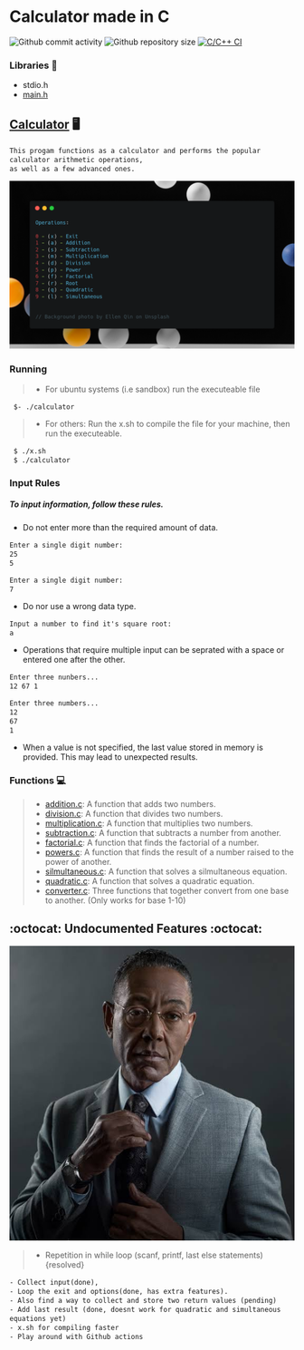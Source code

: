 #	Calculator made in C

![Github commit activity](https://img.shields.io/github/commit-activity/w/Jesulayomy/calculator?style=plastic) ![Github repository size](https://img.shields.io/github/repo-size/Jesulayomy/calculator?style=plastic) [![C/C++ CI](https://github.com/Jesulayomy/calculator/actions/workflows/c-make.yml/badge.svg)](https://github.com/Jesulayomy/calculator/actions/workflows/c-make.yml)

### Libraries :scroll:
- stdio.h
- [main.h](main.h)

## [Calculator](calc.c) :desktop_computer:
```command line
This progam functions as a calculator and performs the popular calculator arithmetic operations, 
as well as a few advanced ones.
```

![Table showing all operations of the calculator](operations.png)
### Running
>- For ubuntu systems (i.e sandbox) run the executeable file
```commandline
 $- ./calculator
```
>- For others:
 Run the x.sh to compile the file for your machine, then run the executeable.
```commandline
 $ ./x.sh
 $ ./calculator
```

### Input Rules
##### To input information, follow these rules.
- Do not enter more than the required amount of data.
```commandline
Enter a single digit number:
25
5
```

```commandline
Enter a single digit number:
7
```
- Do nor use a wrong data type.
```commandline
Input a number to find it's square root:
a
```
- Operations that require multiple input can be seprated with a space or entered one after the other.
```commandline
Enter three nunbers...
12 67 1
```

```commandline
Enter three numbers...
12
67
1
```
- When a value is not specified, the last value stored in memory is provided. This may lead to unexpected results.

### Functions :computer:
>- [addition.c](addition.c):
 A function that adds two numbers.
>- [division.c](division.c):
 A function that divides two numbers.
>- [multiplication.c](multiplication.c):
 A function that multiplies two numbers.
>- [subtraction.c](subtraction.c):
 A function that subtracts a number from another.
>- [factorial.c](factorial.c):
 A function that finds the factorial of a number.
>- [powers.c](powers.c):
 A function that finds the result of a number raised to the power of another.
>- [silmultaneous.c](silmultaneous.c):
 A function that solves a silmultaneous equation.
>- [quadratic.c](quadratic.c):
 A function that solves a quadratic equation.
>- [converter.c](converter.c):
 Three functions that together convert from one base to another. (Only works for base 1-10)

## :octocat: Undocumented Features :octocat:
![feature](feature.jpeg)
>- Repetition in while loop
 (scanf, printf, last else statements){resolved}

```commandline
- Collect input(done), 
- Loop the exit and options(done, has extra features). 
- Also find a way to collect and store two return values (pending)
- Add last result (done, doesnt work for quadratic and simultaneous equations yet)
- x.sh for compiling faster
- Play around with Github actions
```
